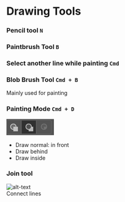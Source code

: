 # Drawing Tools

### Pencil tool `N`

### Paintbrush Tool `B`

### Select another line while painting `Cmd`

### Blob Brush Tool `Cmd + B`
Mainly used for painting

### Painting Mode `Cmd + D`  
![alt-text](https://github.com/EmilioJeldes/Illustrator-Basics-Udemy/blob/master/imgs/draw/drawing-mode.png "drawing mode")  
- Draw normal: in front
- Draw behind
- Draw inside

### Join tool  
![alt-text](https://github.com/EmilioJeldes/Illustrator-Basics-Udemy/blob/master/imgs/draw/join-tool.png "join tool")  
Connect lines